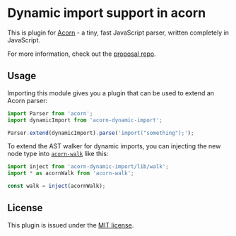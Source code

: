 # Dynamic import support in acorn

This is plugin for [Acorn](https://marijnhaverbeke.nl/acorn/) - a tiny, fast JavaScript parser, written completely in JavaScript.

For more information, check out the [proposal repo](https://github.com/tc39/proposal-dynamic-import).

## Usage

Importing this module gives you a plugin that can be used to extend an Acorn parser:

```js
import Parser from 'acorn';
import dynamicImport from 'acorn-dynamic-import';

Parser.extend(dynamicImport).parse('import("something");');
```

To extend the AST walker for dynamic imports, you can injecting the new node type into [`acorn-walk`](https://www.npmjs.com/package/acorn-walk) like this:

```js
import inject from 'acorn-dynamic-import/lib/walk';
import * as acornWalk from 'acorn-walk';

const walk = inject(acornWalk);
```

## License

This plugin is issued under the [MIT license](./LICENSE).
